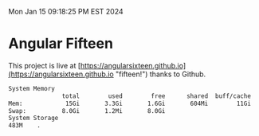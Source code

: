 Mon Jan 15 09:18:25 PM EST 2024

# Angular Fifteen


This project is live at [https://angularsixteen.github.io](https://angularsixteen.github.io "fifteen!") thanks to Github.

```bash
System Memory
               total        used        free      shared  buff/cache   available
Mem:            15Gi       3.3Gi       1.6Gi       604Mi        11Gi        12Gi
Swap:          8.0Gi       1.2Mi       8.0Gi
System Storage
483M	.
```
```bash
